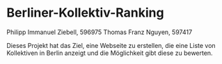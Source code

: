 # Berliner-Kollektiv-Ranking

Philipp Immanuel Ziebell, 596975
Thomas Franz Nguyen, 597417

Dieses Projekt hat das Ziel, eine Webseite zu erstellen,
die eine Liste von Kollektiven in Berlin anzeigt und die Möglichkeit gibt diese zu bewerten.

